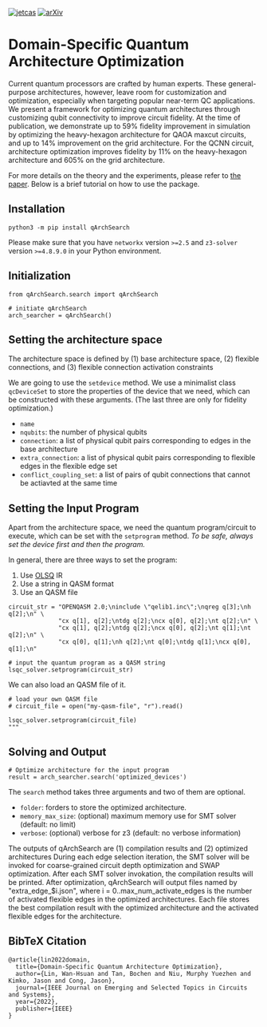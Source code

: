[![jetcas](https://img.shields.io/badge/Published-JETCAS'22-brightgreen.svg?style=for-the-badge)](https://ieeexplore.ieee.org/abstract/document/9869862)
[![arXiv](https://img.shields.io/badge/arXiv-2207.14482-brightgreen.svg?style=for-the-badge)](https://arxiv.org/abs/2207.14482)

# Domain-Specific Quantum Architecture Optimization

Current quantum processors are crafted by human experts. 
These general-purpose architectures, however, leave room for customization and optimization, especially when targeting popular near-term QC applications. 
We present a framework for optimizing quantum architectures through customizing qubit connectivity to improve circuit fidelity. 
At the time of publication, we demonstrate up to 59% fidelity improvement in simulation by optimizing the heavy-hexagon architecture for QAOA maxcut circuits, and up to 14% improvement on the grid architecture. For the QCNN circuit, architecture optimization improves fidelity by 11% on the heavy-hexagon architecture and 605% on the grid architecture.

For more details on the theory and the experiments, please refer to [the paper](https://ieeexplore.ieee.org/abstract/document/9869862).
Below is a brief tutorial on how to use the package.

## Installation

```
python3 -m pip install qArchSearch
```
Please make sure that you have `networkx` version `>=2.5` and `z3-solver` version `>=4.8.9.0` in your Python environment.

## Initialization

```
from qArchSearch.search import qArchSearch

# initiate qArchSearch
arch_searcher = qArchSearch()
```
## Setting the architecture space

The architecture space is defined by (1) base architecture space, (2) flexible connections, and (3) flexible connection activation constraints

We are going to use the `setdevice` method.
We use a minimalist class `qcDeviceSet` to store the properties of the device that we need, which can be constructed with these arguments.
(The last three are only for fidelity optimization.)
- `name`
- `nqubits`: the number of physical qubits
- `connection`: a list of physical qubit pairs corresponding to edges in the base architecture
- `extra_connection`: a list of physical qubit pairs corresponding to flexible edges in the flexible edge set
- `conflict_coupling_set`: a list of pairs of qubit connections that cannot be actiavted at the same time


## Setting the Input Program

Apart from the architecture space, we need the quantum program/circuit to execute, which can be set with the `setprogram` method.
_To be safe, always set the device first and then the program._

In general, there are three ways to set the program: 
1. Use [OLSQ](https://github.com/tbcdebug/OLSQ) IR
2. Use a string in QASM format
3. Use an QASM file

```
circuit_str = "OPENQASM 2.0;\ninclude \"qelib1.inc\";\nqreg q[3];\nh q[2];\n" \
              "cx q[1], q[2];\ntdg q[2];\ncx q[0], q[2];\nt q[2];\n" \
              "cx q[1], q[2];\ntdg q[2];\ncx q[0], q[2];\nt q[1];\nt q[2];\n" \
              "cx q[0], q[1];\nh q[2];\nt q[0];\ntdg q[1];\ncx q[0], q[1];\n"

# input the quantum program as a QASM string
lsqc_solver.setprogram(circuit_str)
```

We can also load an QASM file of it.
```
# load your own QASM file
# circuit_file = open("my-qasm-file", "r").read()

lsqc_solver.setprogram(circuit_file)
"""
```

## Solving and Output

```
# Optimize architecture for the input program
result = arch_searcher.search('optimized_devices')
```

The `search` method takes three arguments and two of them are optional.
- `folder`: forders to store the optimized architecture.
- `memory_max_size`: (optional) maximum memory use for SMT solver (default: no limit)
- `verbose`: (optional) verbose for z3 (default: no verbose information)

The outputs of qArchSearch are (1) compilation results and (2) optimized architectures
During each edge selection iteration, the SMT solver will be invoked for coarse-grained circuit depth optimization and SWAP optimization. After each SMT solver invokation, the compilation results will be printed. 
After optimization, qArchSearch will output files named by "extra_edge_$i.json", where i = 0..max_num_activate_edges is the number of activated flexible edges in the optimized architectures.
Each file stores the best compilation result with the optimized architecture and the activated flexible edges for the architecture.

## BibTeX Citation
```
@article{lin2022domain,
  title={Domain-Specific Quantum Architecture Optimization},
  author={Lin, Wan-Hsuan and Tan, Bochen and Niu, Murphy Yuezhen and Kimko, Jason and Cong, Jason},
  journal={IEEE Journal on Emerging and Selected Topics in Circuits and Systems},
  year={2022},
  publisher={IEEE}
}
```
